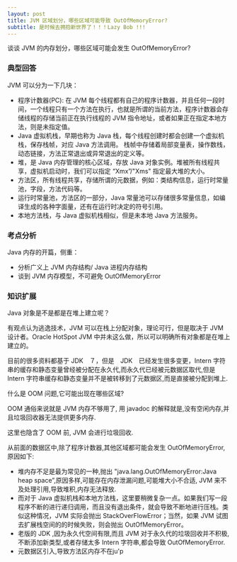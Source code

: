 ```yaml
---
layout: post
title: JVM 区域划分，哪些区域可能导致 OutOfMemoryError?
subtitle: 是时候去拥抱新世界了！！！Lazy Bob !!!
---
```

谈谈 JVM 的内存划分，哪些区域可能会发生 OutOfMemoryError?

### 典型回答
JVM 可以分为一下几块：
* 程序计数器(PC): 在 JVM 每个线程都有自己的程序计数器，并且任何一段时间，一个线程只有一个方法在执行，也就是所谓的当前方法，程序计数器会存储线程的存储当前正在执行线程的 JVM 指令地址，或者如果正在指定本地方法，则是未指定值。  
* Java 虚拟机栈，早期也称为 Java 栈，每个线程创建时都会创建一个虚拟机栈，保存栈帧，对应 Java 方法调用。 栈帧中存储着局部变量表，操作数栈，动态链接，方法正常退出或异常退出的定义等。
* 堆，是 Java 内存管理的核心区域，存放 Java 对象实例。堆被所有线程共享，虚拟机启动时，我们可以指定 “Xmx”/"Xms" 指定最大堆的大小。
* 方法区，所有线程共享，存储所谓的元数据，例如：类结构信息，运行时常量池，字段，方法代码等。
* 运行时常量池，方法区的一部分，Java 常量池可以存储很多常量信息，如编译生成的各种字面量，还有在运行时决定的符号引用。
* 本地方法栈，与 Java 虚拟机栈相似，但是未本地 Java 方法服务。

### 考点分析
Java 内存的开篇，侧重：　　
* 分析广义上 JVM 内存结构/ Java 进程内存结构
* 谈到 JVM 内存模型，不可避免 OutOfMemoryError

### 知识扩展

Java 对象是不是都是在堆上建立呢？

有观点认为逃逸技术，JVM 可以在栈上分配对象，理论可行，但是取决于 JVM 设计者。Oracle HotSpot JVM 中并未这么做，所以可以明确所有对象都是在堆上建立的。

目前的很多资料都基于 JDK　７，但是　JDK　已经发生很多变更，Intern 字符串的缓存和静态变量曾经被分配在永久代,而永久代已经被元数据区取代,但是 Intern 字符串缓存和静态变量并不是被转移到了元数据区,而是直接被分配到堆上.

什么是 OOM 问题,它可能出现在哪些区域?

OOM 通俗来说就是 JVM 内存不够用了, 用 javadoc 的解释就是,没有空闲内存,并且垃圾回收器无法提供更多内存.

这里也隐含了 OOM 前, JVM 会进行垃圾回收.

从前面的数据区中,除了程序计数器,其他区域都可能会发生 OutOfMemoryError,原因如下:
* 堆内存不足是最为常见的一种,抛出 "java.lang.OutOfMemoryError:Java heap space”,原因多样,可能存在内存泄漏问题,可能堆大小不合适, JVM 来不及处理引用,导致堆积,内存无法释放.
* 而对于 Java 虚拟机栈和本地方法栈，这里要稍微复杂一点。如果我们写一段程序不断的进行递归调用，而且没有退出条件，就会导致不断地进行压栈。类似这种情况，JVM 实际会抛出 StackOverFlowError；当然，如果 JVM 试图去扩展栈空间的的时候失败，则会抛出 OutOfMemoryError。
* 老版的 JDK ,因为永久代空间有限,而且 JVM 对于永久代的垃圾回收并不积极,不断添加新类型,或者存储太多 Intern 字符串,都会导致 OutOfMemoryError.
* 元数据区引入,导致方法区内存不在ju'p
